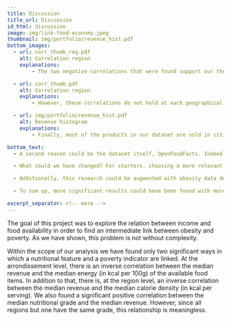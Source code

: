 ```yaml
---
title: Discussion
title_url: Discussion
id_html: discussion
image: img/link-food-economy.jpeg
thumbnail: img/portfolio/revenue_hist.pdf
bottom_images:
  - url: corr_thumb_reg.pdf
    alt: Correlation region
    explanations:
        - The two negative correlations that were found support our thesis. They show that poor regions and arrondissements tend to have more unhealthy available products compared to richer regions. Since in general, the offer follows the demand, these findings could imply that poor areas tend to consume more caloric foods. The consumed calories being linked with body weight, this could indicate an intermediate link between obesity and poverty.

  - url: corr_thumb.pdf
    alt: Correlation region
    explanations:
        - However, these correlations do not hold at each geographical level. If it is true that we have a tendency of negative relations between energy and revenue, the exact same metric only occurs once per geographic level. In both cases, we could be dealing with a Simpson's paradox, in which the relations found at a smaller territorial subdivision do not hold or are inverted when analyzing them at a bigger territorial subdivision. We can hence not draw hard conclusions with these findings. 

  - url: img/portfolio/revenue_hist.pdf
    alt: Revenue histogram
    explanations:
        - Finally, most of the products in our dataset are sold in cities where the median revenue is between 15 000 € and 25 000 €. This corresponds in France to the lower middle class. Having most of our products belonging to a moderate revenue biased our analysis and made us more likely to remove outliers that are in extreme ranges of revenue. Hence, the tendencies evaluated are mostly the ones of the middle class. This could be one reason why the observed results are so limited.

bottom_text:
  - A second reason could be the dataset itself, OpenFoodFacts. Indeed, for most food items within the dataset there is no information on where the item is sold. Since we explore the food availability, this feature is essential to us and we need to drop all products that do not indicate their place of selling. Furthermore, when the selling location is not null, it does not have a standard format. Finally, most food items have incomplete nutritional information. The incompletion of the dataset has lead us to dismiss information, and the less information we have, the less robust is our analysis. Our findings are, as a consequence, the findings of an incomplete dataset. 

  - What could we have changed? For starters, choosing a more relevant country to perform our analysis could have yielded better results. The links between poverty and obesity have been well studied and demonstrated in the US, whereas for European countries the link is less obvious. We chose to conduct our study on the French territory because OpenFoodFacts contained much more products sold in France than anywhere else. 

  - Additionally, this research could be augmented with obesity data depicting the percentage of obese and overweight people per territorial subdivision. This way, the obesity data could be linked with the nutritional data and the economic data to provide a more complete analysis. 

  - To sum up, more significant results could have been found with more complete data on food products availability. Most information on our present products was missing, which resulted in an even smaller dataset. Moreover, knowing that our dataset includes predominantly products from low middle class areas, the analysis of the links between wealth and food availability cannot be complete. 

excerpt_separator: <!-- more -->
---
```

The goal of this project was to explore the relation between income and food availability in order to find an intermediate link between obesity and poverty. As we have shown, this problem is not without complexity. 
 
<!-- more -->

Within the scope of our analysis we have found only two significant ways in which a nutritional feature and a poverty indicator are linked. At the arrondissement level, there is an inverse correlation between the median revenue and the median energy (in kcal per 100g) of the available food items. In addition to that, there is, at the region level, an inverse correlation between the median revenue and the median calorie density (in kcal per serving). We also found a significant positive correlation between the median nutritional grade and the median revenue. However, since all regions but one have the same grade, this relationship is meaningless.
